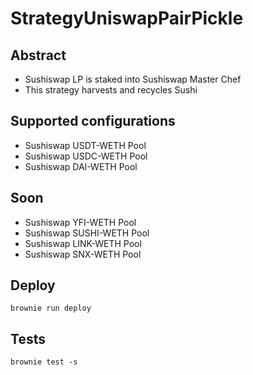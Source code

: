 # StrategyUniswapPairPickle

## Abstract

- Sushiswap LP is staked into Sushiswap Master Chef
- This strategy harvests and recycles Sushi

## Supported configurations

- Sushiswap USDT-WETH Pool
- Sushiswap USDC-WETH Pool
- Sushiswap DAI-WETH Pool

## Soon

- Sushiswap YFI-WETH Pool 
- Sushiswap SUSHI-WETH Pool
- Sushiswap LINK-WETH Pool
- Sushiswap SNX-WETH Pool


## Deploy

```
brownie run deploy
```

## Tests

```
brownie test -s
```
